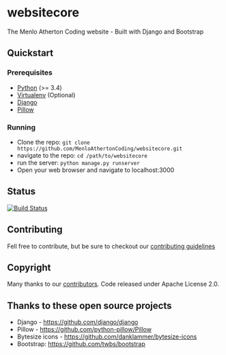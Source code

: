 # websitecore
The Menlo Atherton Coding website - Built with Django and Bootstrap 

## Quickstart
### Prerequisites
* [Python](https://www.python.org/downloads/) (>= 3.4)
* [Virtualenv](http://virtualenvwrapper.readthedocs.io/en/stable/) (Optional)
* [Django](https://www.djangoproject.com/)
* [Pillow](https://pillow.readthedocs.io/en/4.2.x/)

### Running
* Clone the repo: `git clone https://github.com/MenloAthertonCoding/websitecore.git`
* navigate to the repo: `cd /path/to/websitecore`
* run the server: `python manage.py runserver`
* Open your web browser and navigate to localhost:3000

## Status
[![Build Status](https://travis-ci.org/MenloAthertonCoding/websitecore.svg?branch=master)](https://travis-ci.org/MenloAthertonCoding/websitecore)

## Contributing
Fell free to contribute, but be sure to checkout our [contributing guidelines](https://github.com/menloAthertonCoding/websitecore/blob/master/CONTRIBUTING.md)

## Copyright
Many thanks to our [contributors](http://github.com/MenloAthertonCoding/websitecore/graphs/contributors). Code released under Apache License 2.0.

## Thanks to these open source projects
* Django - https://github.com/django/django
* Pillow - https://github.com/python-pillow/Pillow
* Bytesize icons - https://github.com/danklammer/bytesize-icons
* Bootstrap: https://github.com/twbs/bootstrap

